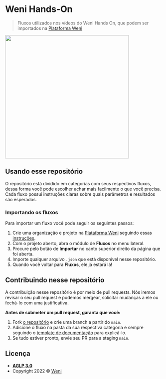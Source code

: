 # Weni Hands-On
> Fluxos utilizados nos vídeos do Weni Hands On, que podem ser importados na [Plataforma Weni](https://dash.weni.ai)

<img src="https://github.com/weni-ai/hands-on/raw/main/assets/img/weni-396x129-color.png" data-canonical-src="https://github.com/weni-ai/hands-on/raw/main/assets/img/weni-396x129-color.png" width="396"/>

## Usando esse repositório

O repositório está dividido em categorias com seus respectivos fluxos, dessa forma você pode escolher achar mais facilmente o que você precisa. Cada fluxo possui instruções claras sobre quais parâmetros e resultados são esperados.

### Importando os fluxos

Para importar um fluxo você pode seguir os seguintes passos:

1. Crie uma organização e projeto na [Plataforma Weni](https://dash.weni.ai) seguindo essas [instruções](https://docs.weni.ai/l/pt/conceitos-iniciais/primeiros-passos-criando-seu-projeto).
2. Com o projeto aberto, abra o módulo de **Fluxos** no menu lateral.
3. Procure pelo botão de **Importar** no canto superior direito da página que foi aberta.
4. Importe qualquer arquivo `.json` que está disponível nesse repositório.
5. Quando você voltar para **Fluxos**, ele já estará lá!

## Contribuindo nesse repositório

A contribuição nesse repositório é por meio de pull requests. Nós iremos revisar o seu pull request e podemos mergear, solicitar mudanças a ele ou fechá-lo com uma justificativa.

**Antes de submeter um pull request, garanta que você:**

1.  Fork  [o repositório](https://github.com/weni-ai/hands-on) e crie uma branch a partir do `main`.
2.  Adicione o fluxo na pasta da sua respectiva categoria e sempre seguindo o [template de documentação](https://github.com/weni-ai/hands-on/blob/main/assets/templates/documentacao.md) para explicá-lo.
3.  Se tudo estiver pronto, envie seu PR para a staging `main`.

## Licença

- **[AGLP 3.0](https://github.com/weni-ai/hands-on/blob/main/LICENSE)**
- Copyright 2022 ©  [Weni](https://weni.ai)
